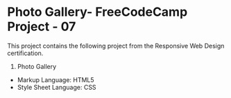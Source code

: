 # Photo Gallery- FreeCodeCamp Project - 07
This project contains the following project from the Responsive Web Design certification. 
1. Photo Gallery
- Markup Language: HTML5
- Style Sheet Language: CSS